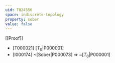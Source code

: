 ```yaml
---
uid: T024556
space: indiscrete-topology
property: sober
value: false
---
```

[[Proof]]

* [T000021] [$T_0$|P000001]
* [I000174] ~[Sober|P000073] => ~[$T_0$|P000001]


